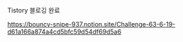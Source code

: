 
Tistory 블로깅 완료  


https://bouncy-snipe-937.notion.site/Challenge-63-6-19-d61a166a874a4cd5bfc59d54df69d5a6
